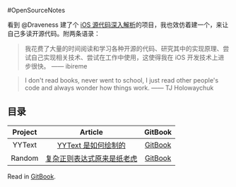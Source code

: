 #OpenSourceNotes

看到 @Draveness 建了个 [iOS 源代码深入解析](https://github.com/Draveness/iOS-Source-Code-Analyze)的项目，我也效仿着建一个，来让自己多读开源代码。附两条语录：

> 我花费了大量的时间阅读和学习各种开源的代码、研究其中的实现原理、尝试自己实现相关技术、尝试在工作中使用，这使得我在 iOS 开发技术上进步很快。 —— ibireme

> I don't read books, never went to school, I just read other people's code and always wonder how things work. —— TJ Holowaychuk


## 目录

| Project | Article |GitBook
|:-------:|:------: |:------:
|YYText | [YYText 是如何绘制的](./YYText/YYText.md)|[GitBook](https://lzwjava.gitbooks.io/opensourcenotes/content/YYText/YYText.html)|
|Random|[复杂正则表达式原来是纸老虎](./Regex/regex.md)|[GitBook](https://lzwjava.gitbooks.io/opensourcenotes/content/Regex/regex.html)|

Read in [GitBook](https://www.gitbook.com/book/lzwjava/opensourcenotes/details).